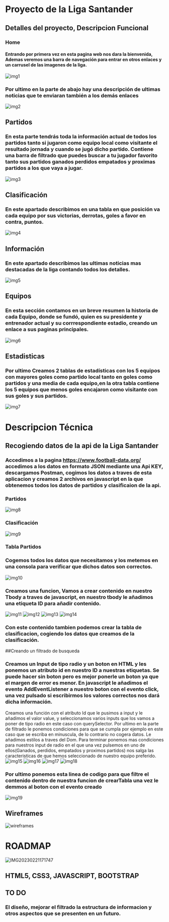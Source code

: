 # Proyecto de la Liga Santander 
## Detalles del proyecto, Descripcion Funcional 
### Home 
#### Entrando por primera vez en esta pagina web nos dara la bienvenida, Ademas veremos una barra de navegación para entrar en otros enlaces y un carrusel de las imagenes de la liga.
![img1](https://user-images.githubusercontent.com/82760991/220388573-302e506a-f6e0-46f0-a984-511563134dbf.PNG)
### Por ultimo en la parte de abajo hay una descripción de ultimas noticias que te enviaran también a los demás enlaces
![img2](https://user-images.githubusercontent.com/82760991/220389413-7bac5503-bb3c-4fe4-9381-7b8e5830e6a6.PNG)
## Partidos 
### En esta parte tendrás toda la información actual de todos los partidos tanto si jugaron como equipo local como visitante el resultado jornada y cuando se jugó dicho partido. Contiene una barra de filtrado que puedes buscar a tu jugador favorito tanto sus partidos ganados perdidos empatados y proximas partidos a los que vaya a jugar.
![img3](https://user-images.githubusercontent.com/82760991/220390062-f2bdd71f-557f-41bf-a503-2ad2fb0f330a.PNG)
## Clasificación
### En este apartado describimos en una tabla en que posición va cada equipo por sus victorias, derrotas, goles a favor en contra, puntos.
![img4](https://user-images.githubusercontent.com/82760991/220390230-069eafc7-b440-4a81-8797-2938a55d9bb6.PNG)
## Información
### En este apartado describimos las ultimas noticias mas destacadas de la liga contando todos los detalles.
![img5](https://user-images.githubusercontent.com/82760991/220390367-01b1c391-fd8e-49d3-b955-860f67a5934b.PNG)
## Equipos
### En esta sección contamos en un breve resumen la historia de cada Equipo, donde se fundó, quien es su presidente y entrenador actual y su corrrespondiente estadio, creando un enlace a sus paginas principales.
![img6](https://user-images.githubusercontent.com/82760991/220390477-374a7506-18d3-413d-9db5-d5087a945788.PNG)
## Estadisticas
### Por ultimo Creamos 2 tablas de estadísticas con los 5 equipos con mayores goles como partido local tanto en goles como partidos y una media de cada equipo,en la otra tabla contiene los 5 equipos que menos goles encajaron como visitante con sus goles y sus partidos.
![img7](https://user-images.githubusercontent.com/82760991/220390600-db8928f0-4f11-4105-be5b-f1c3da4b0ca5.PNG)

# Descripcion Técnica
## Recogiendo datos de la api de la Liga Santander
### Accedimos a la pagina https://www.football-data.org/ accedimos a los datos en formato JSON mediante una Api KEY, descargamos Postman, cogimos los datos a traves de esta aplicacion y creamos 2 archivos en javascript en la que obtenemos todos los datos de partidos y clasificaion de la api.
### Partidos
![img8](https://user-images.githubusercontent.com/82760991/220391356-94fac1f6-68e3-40ef-bb01-b096094a0c44.PNG)
### Clasificación
![img9](https://user-images.githubusercontent.com/82760991/220391486-24c801eb-9d97-4bfa-9e09-2b7b53908acc.PNG)
### Tabla Partidos
### Cogemos todos los datos que necesitamos y los metemos en una consola para verificar que dichos datos son correctos.
![img10](https://user-images.githubusercontent.com/82760991/220392010-da45671d-7116-49ba-80e1-591562800bd2.PNG)
### Creamos una funcion, Vamos a crear contenido en nuestro Tbody a traves de javascript, en nuestro tbody le añadimos una etiqueta ID para añadir contenido.
![img11](https://user-images.githubusercontent.com/82760991/220392241-e8be1504-4599-42c7-b7e4-6c80841ef30d.PNG)
![img12](https://user-images.githubusercontent.com/82760991/220392310-e1b93177-8d48-405e-a4d6-fc9a14de87e9.PNG)
![img13](https://user-images.githubusercontent.com/82760991/220392338-d9204f9c-5584-460c-86e9-6832f3a1f233.PNG)
![img14](https://user-images.githubusercontent.com/82760991/220392388-cf001e78-3fd2-45e3-b00b-4e8122fb8c77.PNG)
### Con este contenido tambien podemos crear la tabla de clasificacion, cogiendo los datos que creamos de la clasificación.
##Creando un filtrado de busqueda
### Creamos un Input de tipo radio y un boton en HTML y les ponemos un atributo id en nuestro ID a nuestras etiquetas. Se puede hacer sin boton pero es mejor ponerle un boton ya que el margen de error es menor. En javascript le añadimos el evento AddEventListener a nuestro boton con el evento click, una vez pulsado si escribirmos los valores correctos nos dará dicha información.
Creamos una función con el atributo Id que le pusimos a input y le añadimos el valor value, y seleccionamos varios inputs que los vamos a poner de tipo radio en este caso con querySelector.
Por ultimo en la parte de filtrado le ponemos condiciones para que se cumpla por ejemplo en este caso que se escriba en minuscula, de lo contrario no cogera datos.
Le añadimos estilos a traves del Dom.
Para terminar ponemos mas condiciones para nuestros input de radio en el que una vez pulsemos en uno de ellos(Ganados, perdidos, empatados y proximos partidos) nos salga las caracteristicas de que hemos seleccionado de nuestro equipo preferido.
![img15](https://user-images.githubusercontent.com/82760991/220392827-f3af8293-274f-404e-8c27-adbf2e92a906.PNG)
![img16](https://user-images.githubusercontent.com/82760991/220392874-7b32d20b-5617-4de6-8673-8059e8164b10.PNG)
![img17](https://user-images.githubusercontent.com/82760991/220392900-5f60979c-0d64-4987-9bc3-af93a54eefb3.PNG)
![img18](https://user-images.githubusercontent.com/82760991/220392979-08e2fc13-4997-4740-b555-68cb9e751a05.PNG)
### Por ultimo ponemos esta linea de codigo para que filtre el contenido dentro de nuestra funcion de crearTabla una vez le demmos al boton con el evento creado
![img19](https://user-images.githubusercontent.com/82760991/220393801-8a462f28-f4a0-4b0c-88d0-3ca997307406.PNG)

## Wireframes
![wireframes](https://user-images.githubusercontent.com/82760991/220403504-383fdeab-b823-4d70-9dd5-6281142e1460.png)

# ROADMAP
![IMG20230221171747](https://user-images.githubusercontent.com/82760991/220401076-0e1cdeda-a724-42eb-bcf6-47420dc0094f.jpg)
## HTML5, CSS3, JAVASCRIPT, BOOTSTRAP

## TO DO
### El diseño, mejorar el filtrado la estructura de informacion y otros aspectos que se presenten en un futuro.
